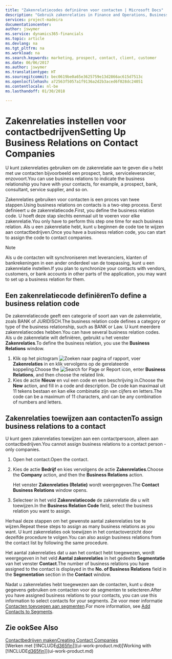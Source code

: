 ```yaml
---
title: "Zakenrelatiecodes definiëren voor contacten | Microsoft Docs"
description: "Gebruik zakenrelaties in Finance and Operations, Business edition om met marketing te helpen en de zakenrelatie aan te geven die u hebt met uw prospects, cliënten, en klanten, bijvoorbeeld, een bank- of serviceleverancier."
services: project-madeira
documentationcenter: 
author: jswymer
ms.service: dynamics365-financials
ms.topic: article
ms.devlang: na
ms.tgt_pltfrm: na
ms.workload: na
ms.search.keywords: marketing, prospect, contact, client, customer
ms.date: 06/06/2017
ms.author: jswymer
ms.translationtype: HT
ms.sourcegitcommit: bec0619be0a65e3625759e13d2866ac615d7513c
ms.openlocfilehash: a72563f5057a1f9136a2d2b3aced6f028dc24051
ms.contentlocale: nl-be
ms.lasthandoff: 01/30/2018

---
```

# <a name="setting-up-business-relations-on-contact-companies"></a><span data-ttu-id="64e37-103">Zakenrelaties instellen voor contactbedrijven</span><span class="sxs-lookup"><span data-stu-id="64e37-103">Setting Up Business Relations on Contact Companies</span></span>
<span data-ttu-id="64e37-104">U kunt zakenrelaties gebruiken om de zakenrelatie aan te geven die u hebt met uw contacten bijvoorbeeld een prospect, bank, serviceleverancier, enzovoort.</span><span class="sxs-lookup"><span data-stu-id="64e37-104">You can use business relations to indicate the business relationship you have with your contacts, for example, a prospect, bank, consultant, service supplier, and so on.</span></span>

<span data-ttu-id="64e37-105">Zakenrelaties gebruiken voor contacten is een proces van twee stappen.</span><span class="sxs-lookup"><span data-stu-id="64e37-105">Using business relations on contacts is a two-step process.</span></span> <span data-ttu-id="64e37-106">Eerst definieert u de zakenrelatiecode.</span><span class="sxs-lookup"><span data-stu-id="64e37-106">First, you define the business relation code.</span></span> <span data-ttu-id="64e37-107">U hoeft deze stap slechts eenmaal uit te voeren voor elke zakenrelatie.</span><span class="sxs-lookup"><span data-stu-id="64e37-107">You only have to perform this step one time for each business relation.</span></span> <span data-ttu-id="64e37-108">Als u een zakenrelatie hebt, kunt u beginnen de code toe te wijzen aan contactbedrijven.</span><span class="sxs-lookup"><span data-stu-id="64e37-108">Once you have a business relation code, you can start to assign the code to contact companies.</span></span>

> [!NOTE]  
>   <span data-ttu-id="64e37-109">Als u de contacten wilt synchroniseren met leveranciers, klanten of bankrekeningen in een ander onderdeel van de toepassing, kunt u een zakenrelatie instellen.</span><span class="sxs-lookup"><span data-stu-id="64e37-109">If you plan to synchronize your contacts with vendors, customers, or bank accounts in other parts of the application, you may want to set up a business relation for them.</span></span>

## <a name="to-define-a-business-relation-code"></a><span data-ttu-id="64e37-110">Een zakenrelatiecode definiëren</span><span class="sxs-lookup"><span data-stu-id="64e37-110">To define a business relation code</span></span>
<span data-ttu-id="64e37-111">De zakenrelatiecode geeft een categorie of soort aan van de zakenrelatie, zoals BANK of JURIDISCH.</span><span class="sxs-lookup"><span data-stu-id="64e37-111">The business relation code defines a category or type of the business relationship, such as BANK or Law.</span></span> <span data-ttu-id="64e37-112">U kunt meerdere zakenrelatiecodes hebben.</span><span class="sxs-lookup"><span data-stu-id="64e37-112">You can have several business relation codes.</span></span> <span data-ttu-id="64e37-113">Als u de zakenrelatie wilt definiëren, gebruikt u het venster **Zakenrelaties**.</span><span class="sxs-lookup"><span data-stu-id="64e37-113">To define the business relation, you use the **Business Relations** window.</span></span>

1. <span data-ttu-id="64e37-114">Klik op het pictogram ![Zoeken naar pagina of rapport](media/ui-search/search_small.png "pictogram Zoeken naar pagina of rapport"), voer **Zakenrelaties** in en klik vervolgens op de gerelateerde koppeling.</span><span class="sxs-lookup"><span data-stu-id="64e37-114">Choose the ![Search for Page or Report](media/ui-search/search_small.png "Search for Page or Report icon") icon, enter **Business Relations**, and then choose the related link.</span></span>
2. <span data-ttu-id="64e37-115">Kies de actie **Nieuw** en vul een code en een beschrijving in.</span><span class="sxs-lookup"><span data-stu-id="64e37-115">Choose the **New** action, and fill in a code and description.</span></span> <span data-ttu-id="64e37-116">De code kan maximaal uit 11 tekens bestaan en kan elke combinatie zijn van cijfers en letters.</span><span class="sxs-lookup"><span data-stu-id="64e37-116">The code can be a maximum of 11 characters, and can be any combination of numbers and letters.</span></span>

## <a name="AssignBusRelContact"></a> <span data-ttu-id="64e37-117">Zakenrelaties toewijzen aan contacten</span><span class="sxs-lookup"><span data-stu-id="64e37-117">To assign business relations to a contact</span></span>
<span data-ttu-id="64e37-118">U kunt geen zakenrelaties toewijzen aan een contactpersoon, alleen aan contactbedrijven.</span><span class="sxs-lookup"><span data-stu-id="64e37-118">You cannot assign business relations to a contact person - only companies.</span></span>

1. <span data-ttu-id="64e37-119">Open het contact.</span><span class="sxs-lookup"><span data-stu-id="64e37-119">Open the contact.</span></span>
2. <span data-ttu-id="64e37-120">Kies de actie **Bedrijf** en kies vervolgens de actie **Zakenrelaties**.</span><span class="sxs-lookup"><span data-stu-id="64e37-120">Choose the **Company** action, and then the **Business Relations** action.</span></span>

    <span data-ttu-id="64e37-121">Het venster **Zakenrelaties (Relatie)** wordt weergegeven.</span><span class="sxs-lookup"><span data-stu-id="64e37-121">The **Contact Business Relations** window opens.</span></span>
3. <span data-ttu-id="64e37-122">Selecteer in het veld **Zakenrelatiecode** de zakenrelatie die u wilt toewijzen.</span><span class="sxs-lookup"><span data-stu-id="64e37-122">In the **Business Relation Code** field, select the business relation you want to assign.</span></span>

<span data-ttu-id="64e37-123">Herhaal deze stappen om het gewenste aantal zakenrelaties toe te wijzen.</span><span class="sxs-lookup"><span data-stu-id="64e37-123">Repeat these steps to assign as many business relations as you want.</span></span> <span data-ttu-id="64e37-124">U kunt zakenrelaties ook toewijzen in het contactoverzicht door dezelfde procedure te volgen.</span><span class="sxs-lookup"><span data-stu-id="64e37-124">You can also assign business relations from the contact list by following the same procedure.</span></span>

<span data-ttu-id="64e37-125">Het aantal zakenrelaties dat u aan het contact hebt toegewezen, wordt weergegeven in het veld **Aantal zakenrelaties** in het gedeelte **Segmentatie** van het venster **Contact**.</span><span class="sxs-lookup"><span data-stu-id="64e37-125">The number of business relations you have assigned to the contact is displayed in the **No. of Business Relations** field in the **Segmentation** section in the **Contact** window.</span></span>

<span data-ttu-id="64e37-126">Nadat u zakenrelaties hebt toegewezen aan de contacten, kunt u deze gegevens gebruiken om contacten voor de segmenten te selecteren.</span><span class="sxs-lookup"><span data-stu-id="64e37-126">After you have assigned business relations to your contacts, you can use this information to select contacts for your segments.</span></span> <span data-ttu-id="64e37-127">Zie voor meer informatie [Contacten toevoegen aan segmenten](marketing-add-contact-segment.md).</span><span class="sxs-lookup"><span data-stu-id="64e37-127">For more information, see [Add Contacts to Segments](marketing-add-contact-segment.md).</span></span>

## <a name="see-also"></a><span data-ttu-id="64e37-128">Zie ook</span><span class="sxs-lookup"><span data-stu-id="64e37-128">See Also</span></span>
[<span data-ttu-id="64e37-129">Contactbedrijven maken</span><span class="sxs-lookup"><span data-stu-id="64e37-129">Creating Contact Companies</span></span>](marketing-create-contact-companies.md)  
<span data-ttu-id="64e37-130">[Werken met [!INCLUDE[d365fin](includes/d365fin_md.md)]](ui-work-product.md)</span><span class="sxs-lookup"><span data-stu-id="64e37-130">[Working with [!INCLUDE[d365fin](includes/d365fin_md.md)]](ui-work-product.md)</span></span>

